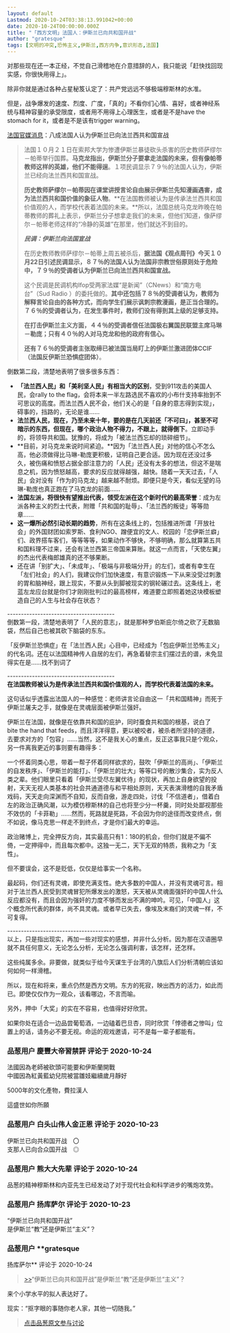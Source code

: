 ```yaml
---
layout: default
Lastmod: 2020-10-24T03:38:13.991042+00:00
date: 2020-10-24T00:00:00.000Z
title: "「西方文明」法国人：伊斯兰已向共和国开战"
author: "gratesque"
tags: [文明的冲突,恐怖主义,伊斯兰,西方内争,意识形态,法国]
---
```


对那些现在还一本正经，不觉自己滑稽地在介意措辞的人，我只能说「赶快找回现实感，你很快用得上」。  
  
除非你就是通过各种占星秘笈认定了：共产党远远不够极端穆斯林的水准。  
  
但是，战争爆发的速度、烈度、广度，「真的」不看你们心情、喜好，或者神经系统与精神容量的承受限度，或者用不用得上心理医生，或者是不是have the stomach for it，或者是不是该有trigger warning。  
  
[法国官媒消息]( "https://www.rfi.fr/cn/%E6%B3%95%E5%9B%BD/20201022-%E6%B0%91%E8%B0%83-%E5%85%AB%E6%88%90%E6%B3%95%E5%9B%BD%E4%BA%BA%E8%AE%A4%E4%B8%BA%E4%BC%8A%E6%96%AF%E5%85%B0%E5%B7%B2%E5%90%91%E6%B3%95%E5%85%B0%E8%A5%BF%E5%85%B1%E5%92%8C%E5%9B%BD%E5%AE%A3%E6%88%98")：八成法国人认为伊斯兰已向法兰西共和国宣战  

> 法国１０月２１日在索邦大学为惨遭伊斯兰暴徒砍头杀害的历史教师萨缪尔－帕蒂举行国葬。**马克龙指出，伊斯兰分子要拿走法国的未来，但有像帕蒂教师这样的英雄，他们不能得逞**。１项民调显示７９％的法国人认为，伊斯兰已经向法兰西共和国宣战。  
>   
> **历史教师萨缪尔－帕蒂因在课堂讲授言论自由展示伊斯兰先知漫画遇害，成为法兰西共和国价值的象征人物**。**在法国教师被认为是传承法兰西共和国价值观的人，而学校代表着法国的未来。**所以，法国总统马克龙昨晚在帕蒂教师的葬礼上表示，伊斯兰分子想拿走我们的未来，但他们知道，像萨缪尔－帕蒂老师这样的“冷静的英雄”在那里，他们就达不到目的。  
>   
> _**民调：伊斯兰向法国宣战**_  
>   
> 在历史教师教师萨缪尔－帕蒂上周五被杀后，**据法国《观点周刊》今天１０月22日引述民调显示，８７％的法国人认为法国非宗教世俗原则处于危险中，７９％的受调者认为伊斯兰已向法兰西共和国宣战。**  
>   
> 这个民调是民调机构Ifop受两家法媒“是新闻”（CNews）和“南方电台”（Sud Radio ）的委托做的。**其中还包括７８％的受调者认为，教师为解释言论自由的各种方式，而向学生们展示讽刺宗教漫画，是正当合理的。７６％的受调者认为，在发生事件时，教师们没有得到其上级的足够支持。**  
>   
>   
> **在打击伊斯兰主义方面，４４％的受调者信任法国极右翼国民联盟主席马琳－勒庞；只有４０％的人对马克龙和他的政府有信心。**  
>   
> **还有７６％的受调者主张取缔已被法国当局盯上的伊斯兰激进团体CCIF（法国反伊斯兰恐惧症团体）**。

  
  
倒数第二段，清楚地表明了很多很多东西：  

*   **「法兰西人民」和「美利坚人民」有相当大的区别**，受到911攻击的美国人民，会rally to the flag，会将本来一半左路选民不喜欢的小布什支持率抬到不可思议的高度。而法兰西人民不会，他们关心的是「自身的意志得到实现」，碍事的，挡路的，无论是谁……
*   **法兰西人民，现在，乃至未来十年，要的是在几天前还「不可曰」，甚至不可暗示的东西，但现在，哪个政治人物不得力，不跟上，就得倒下**。立即动手的，将领导共和国。犹豫的，将成为「被法兰西忘却的琐碎细节」。
*   **目前，对马克龙来说时间紧迫。**因为「法兰西人民」对他的信心不怎么高，他必须做得比马琳-勒庞更积极，证明自己更合适。因为现在还没过多久，被伤痛和愤怒占据全部注意力的「人民」还没有太多的想法，但这不是喘息之机，因为愤怒越高，要求的反应就得越强，越快。随着一天天过去，「人民」会对没有「作为的马克龙」越来越不耐烦。即便只是今天，看似无望的马琳-勒庞也真正跑在了马克龙的前面……
*   **法国左派，将很快有望推出代表，领受左派在这个新时代的最高荣誉**：成为左派各种主义的烈士代表，附赠「共和国的耻辱」、「法兰西的叛徒」等等勋章……
*   **这一爆所必然引动长期的趋势**，所有在这条线上的，包括推进所谓「开放社会」的外国财团如索罗斯、食利NGO、蹭便宜的文人、校园的「恋伊斯兰癖」们、政界搭车客们，等等等等，如果动作不够快，不够明确，那么就算第五共和国料理不过来，还会有法兰西第三帝国来算账。就这一点而言，「天使左翼」的杰出代表梅郎雄真的还不够果断。
*   还在讲「别扩大」、「未成年」、「极端与非极端分开」的左们，或者有幸生在「左们社会」的人们，我建议你们加快速度，有意识锻炼一下从来没受过刺激的胃和脑神经，跟上现实，不要从头到脚被现实的钢轮碾过去。这条线上，老蓝左龙应台就是你们才刚刚批判过的最高榜样，难道要立即照着她这块模板塑造自己的人生与社会存在状态？

  
  
\---------------------------------------  
倒数第一段，清楚地表明了「人民的意志」，就是那种罗伯斯庇尔倚之砍了无数脑袋，然后自己也被其砍下脑袋的东东。  
  
「反伊斯兰恐惧症」在「法兰西人民」心目中，已经成为「包庇伊斯兰恐怖主义」的代名词。还在以法国精神传人自居的左们，再急着替宗主们摆过去的谱，未免显得实在是……找不到词了  
  
\---------------------------------------  
**在法国教师被认为是传承法兰西共和国价值观的人，而学校代表着法国的未来。**  
  
这句话似乎透露出法国人的一种感觉：老师讲言论自由这一「共和国精神」而死于伊斯兰屠夫之手，就像是在灵魂层面被伊斯兰强奸。  
  
伊斯兰在法国，就像是在依靠共和国的庇护，同时蚕食共和国的根基，说白了 bite the hand that feeds，而且洋洋得意，更以被咬者，被杀者所坚持的道德，去要求对方的「包容」……当然，这不是我关心的重点，反正这事我只是个观众，另一件离我更近的事则要有趣得多：  
  
一个怀着同类心思，带着一帮子怀着同样欲求的，鼓吹「伊斯兰的高尚」、「伊斯兰的自发秩序」、「伊斯兰的能打」、「伊斯兰的壮大」等等口号的散沙集合，实为反人类之辈。他们眼里只看着「伊斯兰受尽左翼优待」的现状，再加上自身欲望的投射，天天无视人类基本的社会共通道德与和平相处原则，天天表演滑稽的自我矛盾戏码，天天走向深渊而不自知，反而自傲，游走四处，讨伐「不信道者」，借着白左的政治正确风潮，以为模仿穆斯林的自己也将至少分一杯羹，同时处处鄙视那些不效仿的「卡菲勒」……然而，死路就是死路，不会因为你的途径而改变终点，倒不如说，像马克思一样走不到终点，才是你们最大的幸运。  
  
政治赌博上，完全押反方向，其实最高只有1：180的机会，但你们就是不偏不倚，一定押得中，而且每次都中。这独一无二，天下无双的特质，我称之为「支性」。  
  
但不要误会，这不是贬低，仅仅是给事实一个名称。  
  
最起码，你们还有灵魂，即使充满支性。绝大多数的中国人，并没有灵魂可言。相对于法兰西人民受到灵魂冒犯所爆发出的激怒，天天被从灵魂面强奸的中国人什么反应都没有，而且会因为强奸的力度不够而发出不满的呻吟。可见，「中国人」这个概念所代表的群体，尚不具灵魂。或者早已失去，像埃及末裔们的灵魂一样，不可复得。  
  
\---------------------------------------  
以上，只是指出现实，再加一些对现实的感想，并非什么分析。因为那在汉语圈早就不具任何意义，无论怎么分析，无论怎么强调利害，该怎样，还怎样。  
  
这些纯属多余。非要做，就类似于给今天谋生于台湾的八旗后人们分析清朝应该如何如何一样滑稽。  
  
所以，现在和将来，重点仍然是西方文明。东方的死寂，映出西方的活力，如此而已。即使仅仅作为一观众，该看哪边，不言而喻。  
  
另外，押中「大奖」的实在不容易，也值得好好欣赏。  
  
如果你处在适合一边品尝葡萄酒，一边磕着巴旦杏，同时欣赏「悖德者之惨叫」位置上的话，请务必不要无视。命运的观戏邀请，可不是每一辈子都能有。

            
### 品葱用户 **慶豐大帝習禁評** 评论于 2020-10-24
        
法國因為老師被砍頭可能要和伊斯蘭開戰  
中國因為紅黃藍幼兒院被當雛妓繼續歲月靜好  
  
5000年的文化產物，費拉漢人  
  
這盛世如你所願
        


            
### 品葱用户 **白头山伟人金正恩** 评论于 2020-10-23
        
伊斯兰已向共和国开战　〇  
支那人已向合众国开战　◎
        


            
### 品葱用户 **熊大大先辈** 评论于 2020-10-24
        
品葱的精神穆斯林和内亚先生已经发动了对于现代社会和科学进步的嘴炮攻势。
        


            
### 品葱用户 **扬库萨尔** 评论于 2020-10-23
        
“伊斯兰已向共和国开战”  
是伊斯兰“教”还是伊斯兰“主义”？
        


            
### 品葱用户 **gratesque 
扬库萨尔** 评论于 2020-10-24
        
> [\>>]( "/article/item_id-523788#")“伊斯兰已向共和国开战”是伊斯兰“教”还是伊斯兰“主义”？

  
  
来个小学水平的拟人表达好了。  
  
现实：“抠字眼的事随你老人家，其他一切随我。”
        






> [点击品葱原文参与讨论](https://pincong.rocks/article/25437)

